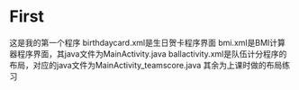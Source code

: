 # First
这是我的第一个程序
birthdaycard.xml是生日贺卡程序界面 bmi.xml是BMI计算器程序界面，其java文件为MainActivity.java ballactivity.xml是队伍计分程序的布局，对应的java文件为MainActivity_teamscore.java  其余为上课时做的布局练习
